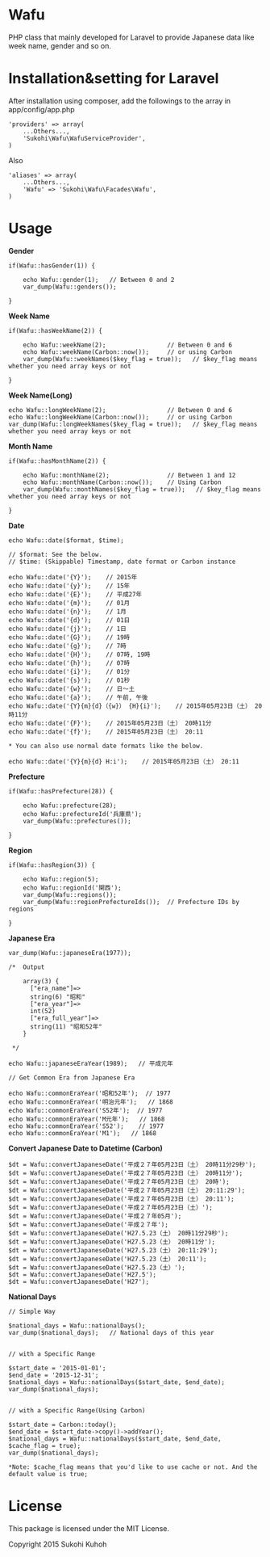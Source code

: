 Wafu
===================
PHP class that mainly developed for Laravel to provide Japanese data like week name, gender and so on.

Installation&setting for Laravel
====

After installation using composer, add the followings to the array in  app/config/app.php

    'providers' => array(  
        ...Others...,  
        'Sukohi\Wafu\WafuServiceProvider',
    )

Also

    'aliases' => array(  
        ...Others...,  
        'Wafu' => 'Sukohi\Wafu\Facades\Wafu',
    )

Usage
====

**Gender**

    if(Wafu::hasGender(1)) {

        echo Wafu::gender(1);   // Between 0 and 2
        var_dump(Wafu::genders());

    }


**Week Name**

    if(Wafu::hasWeekName(2)) {

        echo Wafu::weekName(2);                 // Between 0 and 6
        echo Wafu::weekName(Carbon::now());     // or using Carbon
        var_dump(Wafu::weekNames($key_flag = true));   // $key_flag means whether you need array keys or not

    }

**Week Name(Long)**

    echo Wafu::longWeekName(2);                 // Between 0 and 6
    echo Wafu::longWeekName(Carbon::now());     // or using Carbon
    var_dump(Wafu::longWeekNames($key_flag = true));   // $key_flag means whether you need array keys or not


**Month Name**

    if(Wafu::hasMonthName(2)) {

        echo Wafu::monthName(2);                // Between 1 and 12
        echo Wafu::monthName(Carbon::now());    // Using Carbon
        var_dump(Wafu::monthNames($key_flag = true));   // $key_flag means whether you need array keys or not

    }


**Date**

    echo Wafu::date($format, $time);
    
    // $format: See the below.
    // $time: (Skippable) Timestamp, date format or Carbon instance

    echo Wafu::date('{Y}');    // 2015年
    echo Wafu::date('{y}');    // 15年
    echo Wafu::date('{E}');    // 平成27年
    echo Wafu::date('{m}');    // 01月
    echo Wafu::date('{n}');    // 1月
    echo Wafu::date('{d}');    // 01日
    echo Wafu::date('{j}');    // 1日
    echo Wafu::date('{G}');    // 19時
    echo Wafu::date('{g}');    // 7時
    echo Wafu::date('{H}');    // 07時, 19時
    echo Wafu::date('{h}');    // 07時
    echo Wafu::date('{i}');    // 01分
    echo Wafu::date('{s}');    // 01秒
    echo Wafu::date('{w}');    // 日〜土
    echo Wafu::date('{a}');    // 午前, 午後
    echo Wafu::date('{Y}{m}{d}（{w}） {H}{i}');    // 2015年05月23日（土） 20時11分
    echo Wafu::date('{F}');    // 2015年05月23日（土） 20時11分
    echo Wafu::date('{f}');    // 2015年05月23日（土） 20:11

    * You can also use normal date formats like the below.
    
    echo Wafu::date('{Y}{m}{d} H:i');    // 2015年05月23日（土） 20:11

**Prefecture**

    if(Wafu::hasPrefecture(28)) {

        echo Wafu::prefecture(28);
        echo Wafu::prefectureId('兵庫県');
        var_dump(Wafu::prefectures());

    }


**Region**

    if(Wafu::hasRegion(3)) {

        echo Wafu::region(5);
        echo Wafu::regionId('関西');
        var_dump(Wafu::regions());
        var_dump(Wafu::regionPrefectureIds());  // Prefecture IDs by regions

    }

**Japanese Era**

    var_dump(Wafu::japaneseEra(1977));

    /*  Output

        array(3) {
          ["era_name"]=>
          string(6) "昭和"
          ["era_year"]=>
          int(52)
          ["era_full_year"]=>
          string(11) "昭和52年"
        }

     */

    echo Wafu::japaneseEraYear(1989);   // 平成元年

    // Get Common Era from Japanese Era

    echo Wafu::commonEraYear('昭和52年');  // 1977
    echo Wafu::commonEraYear('明治元年');   // 1868
    echo Wafu::commonEraYear('S52年');  // 1977
    echo Wafu::commonEraYear('M元年');   // 1868
    echo Wafu::commonEraYear('S52');    // 1977
    echo Wafu::commonEraYear('M1');   // 1868
        

**Convert Japanese Date to Datetime (Carbon)**
        
    $dt = Wafu::convertJapaneseDate('平成２７年05月23日（土） 20時11分29秒');
    $dt = Wafu::convertJapaneseDate('平成２７年05月23日（土） 20時11分');
    $dt = Wafu::convertJapaneseDate('平成２７年05月23日（土） 20時');
    $dt = Wafu::convertJapaneseDate('平成２７年05月23日（土） 20:11:29');
    $dt = Wafu::convertJapaneseDate('平成２７年05月23日（土） 20:11');
    $dt = Wafu::convertJapaneseDate('平成２７年05月23日（土）');
    $dt = Wafu::convertJapaneseDate('平成２７年05月');
    $dt = Wafu::convertJapaneseDate('平成２７年');
    $dt = Wafu::convertJapaneseDate('H27.5.23（土） 20時11分29秒');
    $dt = Wafu::convertJapaneseDate('H27.5.23（土） 20時11分');
    $dt = Wafu::convertJapaneseDate('H27.5.23（土） 20:11:29');
    $dt = Wafu::convertJapaneseDate('H27.5.23（土） 20:11');
    $dt = Wafu::convertJapaneseDate('H27.5.23（土）');
    $dt = Wafu::convertJapaneseDate('H27.5');
    $dt = Wafu::convertJapaneseDate('H27');
    
    
**National Days**

    // Simple Way

    $national_days = Wafu::nationalDays();
    var_dump($national_days);   // National days of this year
    
    
    // with a Specific Range

    $start_date = '2015-01-01';
    $end_date = '2015-12-31';
    $national_days = Wafu::nationalDays($start_date, $end_date);
    var_dump($national_days);


    // with a Specific Range(Using Carbon)

    $start_date = Carbon::today();
    $end_date = $start_date->copy()->addYear();
    $national_days = Wafu::nationalDays($start_date, $end_date, $cache_flag = true);
    var_dump($national_days);
    
    *Note: $cache_flag means that you'd like to use cache or not. And the default value is true;

        
License
====

This package is licensed under the MIT License.

Copyright 2015 Sukohi Kuhoh